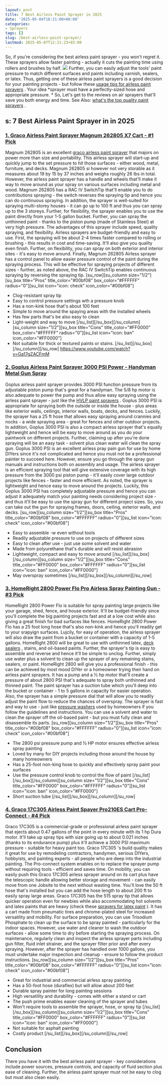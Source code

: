 ```yaml
---
layout: post
title: 7 Best Airless Paint Sprayer in 2025
date: '2025-05-04T18:21:00+00:00'
categories:
- Sprayers
tags: []
slug: /best-airless-paint-sprayer/
lastmod: 2025-05-07T12:21:23+03:00
---
```


So, if you're considering the best airless paint sprayer - you won't regret it. These sprayers allow faster painting - actually it cuts the painting time using rollers and brushes by half.
![](/assets/img/12/Pest-Control.jpg)
Further, you can easily adjust the tools' paint pressure to match different surfaces and paints including varnish, sealers, or latex.
Thus, getting one of these airless paint sprayers is a good decision for your painting projects - but follow these
[usage tips for airless paint sprayers](https://pestpolicy.com/airless-paint-sprayer-tips/)
.
Your idea
*sprayer must have a perfectly-sized hose and appropriate pressure. *
So, Let's get to the reviews on air sprayers that'll save you both energy and time. See Also:
[what's the top quality paint sprayers](https://pestpolicy.com/best-paint-sprayers/)
.
## s: 7 Best Airless Paint Sprayer in in 2025
### [1. Graco Airless Paint Sprayer Magnum 262805 X7 Cart - #1 Pick](https://www.amazon.com/dp/B0026SSW8G/?tag=p-policy-20)
Magnum 262805 is an excellent
[graco airless paint sprayer](https://pestpolicy.com/graco-airless-paint-sprayer/)
that majors on power more than size and portability. This airless sprayer will start-up and quickly jump to the set pressure to hit those surfaces - either wood, metal, furniture, and decks.
[](https://www.amazon.com/dp/B0026SSW8G/?tag=p-policy-20)
[](https://www.amazon.com/dp/B000FFYLJQ/?tag=p-policy-20)
[](https://www.amazon.com/dp/B0026SSW8G/?tag=p-policy-20)
[](https://www.amazon.com/dp/B00IKVLXYI/?tag=p-policy-20)
[](https://www.amazon.com/dp/B00C0E0PR2/?tag=p-policy-20)
[](https://www.amazon.com/dp/B00MDVLOBS/?tag=p-policy-20)
[](https://www.amazon.com/dp/B00MV8MWEQ/?tag=p-policy-20)
Magnum 262805 si however not very storable as it measures about 19 by 15 by 37 inches and weighs roughly 26 lbs in total. However, the airless paint sprayer has a handle and wheels that'll make it way to move around as your spray on various surfaces including metal and wood.
Magnum 262805 has a
RAC IV SwitchTip that'll enable you to do contributions spraying - the switch reverses the spraying tip and hence you can do continuous spraying. In addition, the sprayer is well-suited for spraying multi-storey houses - it can go up to 100 ft and thus you can spray up to the 3 storeys.
Further, for flexibility, the sprayer enables you to use the paint directly from your 1-5 gallon bucket. Further, you can spray the
unthinned paint - thanks to the piston pump (made of Stainless Steel) at very high pressure. The advantages of this sprayer include speed, quality spraying, and flexibility.
Airless sprayers are budget-friendly and easy to use. First, the spraying will be about 2-4 times faster compared to rolling or brushing - this results in cost and time-saving. It'll also give you quality even finish. Further, on flexibility, you can spray on both exterior and interior sites - it's easy to move around.
Finally, Magnum 262805 Airless sprayer has a control panel to allow easier pressure control of the paint during the spraying process. This will be effective for spraying projects of different sizes - further, as noted above, the RAC IV SwitchTip enables continuous spraying by reversing the spraying tip.
[su_row][su_column size="1/2"][su_box title="Pros" title_color="#00bf08" box_color="#FFFFFF" radius="0"][su_list icon="icon: check" icon_color="#00bf08"]
- Clog-resistant spray tip
- Easy to control pressure settings wth a pressure knob
- Has a non-kink hose that's about 100 feet
- Simple to move around the spaying areas with the installed wheels
- Has few parts that's be also easy to clean
- Light-weight and way to move
[/su_list][/su_box][/su_column][su_column size="1/2"][su_box title="Cons" title_color="#FF0000" box_color="#FFFFFF" radius="0"][su_list icon="icon: ban" icon_color="#FF0000"]
- Not suitable for thick or textured paints or stains.
[/su_list][/su_box][/su_column][/su_row]
https://www.youtube.com/watch?v=Ga17gZACFmM
### [2. Goplus Airless Paint Sprayer 3000 PSI Power - Handyman Metal Gun Spray](https://www.amazon.com/dp/B07CQDYC1P/?tag=p-policy-20)
Goplus airless paint sprayer provides 3000 PSI function pressure from its adjustable piston pump that's great for a handyman. The 5/8 hp motor is also adequate to power the pump and thus allow easy spraying using the airless paint sprayer - just like the
[HVLP paint sprayers](https://pestpolicy.com/best-automotive-hvlp-spray-gun/)
.
[](https://www.amazon.com/dp/B07CQDYC1P/?tag=p-policy-20)
[](https://www.amazon.com/dp/B0026SSW8G/?tag=p-policy-20)
[](https://www.amazon.com/dp/B000FFYLJQ/?tag=p-policy-20)
[](https://www.amazon.com/dp/B0026SSW8G/?tag=p-policy-20)
[](https://www.amazon.com/dp/B00IKVLXYI/?tag=p-policy-20)
[](https://www.amazon.com/dp/B00C0E0PR2/?tag=p-policy-20)
[](https://www.amazon.com/dp/B00MDVLOBS/?tag=p-policy-20)
[](https://www.amazon.com/dp/B00MV8MWEQ/?tag=p-policy-20)
Goplus 3000 PSI is appropriate for spraying both the outside or inside the house - plus areas like exterior walls, ceilings, interior walls, boats, decks, and fences. Luckily, the sprayer has a 25 ft hose that allows easy spraying around crannies and nocks - a wide spraying area - great for fences and other outdoor projects.
In addition, Goplus 3000 PSI is also a compact airless sprayer that's equally lightweight and hence will be easy to move around as you do your paintwork on different projects. Further, claiming up after you're done spraying will be an easy task - solvent plus clean water will clean the spray gun.
Goplus 3000 PSI is an excellent airless pray pain gun for use by home DIYers since it's not complicated and hence you must not be a professional painter to succeed here. However, ensure you go through the spray gun manuals and instructions both on assembly and usage.
The airless sprayer is an efficient spraying tool that will give extensive coverage with its high pressure from the
3000 psi piston pump - it'll easily cover large outdoor projects like fences - faster and more efficient. As noted, the sprayer is lightweight and hence easy to move around the projects.
Luckily, this Goplus 3000 PSI has completely adjustable pressure and hence you can adjust it adequately match your painting needs considering project size - and thus it'll be easy to use the spray gun for different project sizes. So, you can take out the gun for spraying frames, doors, ceiling, exterior walls, and decks.
[su_row][su_column size="1/2"][su_box title="Pros" title_color="#00bf08" box_color="#FFFFFF" radius="0"][su_list icon="icon: check" icon_color="#00bf08"]
- Easy to assemble -w even without tools
- Readily adjustable pressure to use on projects of different sizes
- Easy to clean after use - just use some solvent and water
- Made from polyurethane that's durable and will resist abrasion
- Lightweight, compact and easy to move around
[/su_list][/su_box][/su_column][su_column size="1/2"][su_box title="Cons" title_color="#FF0000" box_color="#FFFFFF" radius="0"][su_list icon="icon: ban" icon_color="#FF0000"]
- May overspray sometimes
[/su_list][/su_box][/su_column][/su_row]
### [3. HomeRight 2800 Power Flo Pro Airless Spray Painting Gun - #3 Pick](https://www.amazon.com/dp/B008HP25IK/?tag=p-policy-20)
HomeRight
2800
Power Flo is suitable for spray painting large projects like your garage, shed, fence, and house exterior. It'll be budget-friendly since you'll complete the big painting projects fast and at a low cost while also giving a great finish for bad surfaces like fences.
[](https://www.amazon.com/dp/B008HP25IK/?tag=p-policy-20)
[](https://www.amazon.com/dp/B07CQDYC1P/?tag=p-policy-20)
[](https://www.amazon.com/dp/B0026SSW8G/?tag=p-policy-20)
[](https://www.amazon.com/dp/B000FFYLJQ/?tag=p-policy-20)
[](https://www.amazon.com/dp/B0026SSW8G/?tag=p-policy-20)
[](https://www.amazon.com/dp/B00IKVLXYI/?tag=p-policy-20)
[](https://www.amazon.com/dp/B00C0E0PR2/?tag=p-policy-20)
[](https://www.amazon.com/dp/B00MDVLOBS/?tag=p-policy-20)
[](https://www.amazon.com/dp/B00MV8MWEQ/?tag=p-policy-20)
HomeRight
2800
Power Flo has a
25 foot long hose that's also non-kink and hence you'll readily get to your srapyign surfaces. Lujcily, for easy of operation, the airless sprayer will also draw the paint from a bucket or container with a capacity of 1-5 gallons.
HomeRight
2800 will be great to use with unthinned latex,
[deck sealers](https://pestpolicy.com/best-deck-sealer-for-pressure-treated-wood/)
, stains, and oil-based paints. Further, the sprayer's tip is easy to assemble and reverse and hence it'll be simple to unclog. Further, simply use water plus a solvent to clean up the sprayer of any remaining stains, sealers, or paint.
HomeRight
2800 will give you a professional finish - this can be achieved by most mood DIYer or a homeowner trying their hand on airless paint sprayers. It has a pump and a ½ hp motor that'll create a pressure of about 2800 PSI that's adequate to spray both unthinned and thinned paint.
The paint sprayer has a suction tube which you'll deep into the bucket or container - 1 to 5 gallons in capacity for easier operation. Also, the sprayer has a simple pressure dial that will allow you to readily adjust the paint flow to reduce the chances of overspray.
The sprayer is fast and way to use - just like
[pressure washers](https://pestpolicy.com/best-pressure-washer/)
used by homeowners if you follow the guidelines and instructions. You can use a solvent and water to clean the sprayer off the oil-based paint - but you must fully clean and disassemble its parts.
[su_row][su_column size="1/2"][su_box title="Pros" title_color="#00bf08" box_color="#FFFFFF" radius="0"][su_list icon="icon: check" icon_color="#00bf08"]
- The 2800 psi pressure pump and ½ HP motor ensures effective airless spray painting
- Loved by many for DIY projects including those around the house by many homeowners
- Has a 25-foot non-king hose to quickly and effectively spray paint your surfaces
- Use the pressure control knob to control the flow of paint
[/su_list][/su_box][/su_column][su_column size="1/2"][su_box title="Cons" title_color="#FF0000" box_color="#FFFFFF" radius="0"][su_list icon="icon: ban" icon_color="#FF0000"]
- Short suction tube
[/su_list][/su_box][/su_column][/su_row]
### [4. Graco 17C305 Airless Paint Spayer Pro210ES Cart Pro-Connect - #4 Pick](https://www.amazon.com/dp/B00W9M4XYQ/?tag=p-policy-20)
Graco 17C305 is a commercial-grade or professional airless paint sprayer that ejects about 0.47 gallons of the point in every minute with its 1 hp Dura motor. It'll take up spray tips with size going up to about 0.021 inches (thanks to its endurance pump) plus it'll achieve a 3000 PSI maximum pressure - suitable for heavy paint too.
[](https://www.amazon.com/dp/B00W9M4XYQ/?tag=p-policy-20)
[](https://www.amazon.com/dp/B008HP25IK/?tag=p-policy-20)
[](https://www.amazon.com/dp/B07CQDYC1P/?tag=p-policy-20)
[](https://www.amazon.com/dp/B0026SSW8G/?tag=p-policy-20)
[](https://www.amazon.com/dp/B000FFYLJQ/?tag=p-policy-20)
[](https://www.amazon.com/dp/B0026SSW8G/?tag=p-policy-20)
[](https://www.amazon.com/dp/B00IKVLXYI/?tag=p-policy-20)
[](https://www.amazon.com/dp/B00C0E0PR2/?tag=p-policy-20)
[](https://www.amazon.com/dp/B00MDVLOBS/?tag=p-policy-20)
[](https://www.amazon.com/dp/B00MV8MWEQ/?tag=p-policy-20)
Graco 17C305 's build quality makes it great for use by remodeling contractors, handymen, serious DIYers, hobbyists, and painting experts - all people who are deep into the industrial painting. The Pro-connect system enables on to replace the sprayer pump without requiring tools - efficient and saves time.
On mobility, you can easily push this Graco 17C305 airless sprayer around on its cart plus have the telescopic handle allowing better storage and movement - can easily move from one Jobsite to the next without wasting time. You'll love the 50 ft hose that's installed but you can add the hose length to about 200 ft to easily spray large areas.
Graco 17C305 has the 515 spray tip that allows quicker operation even for newbies while also accommodating hot solvents and latex paints that are heavy (check these
[sprayers for latex paint](https://pestpolicy.com/best-sprayer-for-latex-paint/)
). It has a cart made from pneumatic tires and chrome-plated steel for increased versatility and mobility.
For surface preparation, you can use Trisodium Phosphate to clean up the surface to be spray painted - particularly for the indoor spaces. However, use water and cleaner to wash the outdoor surfaces - allow some time to dry before starting the spraying process.
On maintenance, regularly clean and inspect the airless sprayer parts including gun filter, fluid inlet strainer, and the sprayer filter prior and after every spraying. However, after the sprayer has handled over 1000 gallons, you must undertake major inspection and cleanup - ensure to follow the product instructions.
[su_row][su_column size="1/2"][su_box title="Pros" title_color="#00bf08" box_color="#FFFFFF" radius="0"][su_list icon="icon: check" icon_color="#00bf08"]
- Great for industrial and commercial airless spray painting
- Has a 50-foot hose (duraflex) but will allow about 200 feet
- Durable spray painter for long painting sessions
- High versatility and durability - comes with either a stand or cart
- The push prime enables easier cleaning of the sprayer and tubes
- Won't require tools to assemble the sprayer, hose, or spray tip
[/su_list][/su_box][/su_column][su_column size="1/2"][su_box title="Cons" title_color="#FF0000" box_color="#FFFFFF" radius="0"][su_list icon="icon: ban" icon_color="#FF0000"]
- Not suitable for asphalt painting
- Costly product
[/su_list][/su_box][/su_column][/su_row]
## Conclusion
There you have it with the best airless paint sprayer - key considerations include power sources, pressure controls, and capacity of fluid section plus ease of cleaning. Further, the airless paint sprayer must not be easy to clog but must also clean easily.
